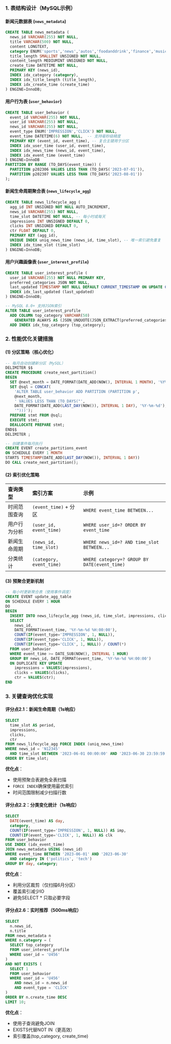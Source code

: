 ### 1. 表结构设计（MySQL示例）

#### 新闻元数据表 (`news_metadata`)



```sql
CREATE TABLE news_metadata (
  news_id VARCHAR(255) NOT NULL,
  title VARCHAR(500) NOT NULL,
  content LONGTEXT,
  category ENUM('sports','news','autos','foodanddrink','finance','music','lifestyle','weather','health','video','movies','tv','travel','entertainment','kids','europe','northamerica','adexperience') NOT NULL,
  title_length SMALLINT UNSIGNED NOT NULL,
  content_length MEDIUMINT UNSIGNED NOT NULL,
  create_time DATETIME NOT NULL,
  PRIMARY KEY (news_id),
  INDEX idx_category (category),
  INDEX idx_title_length (title_length),
  INDEX idx_create_time (create_time)
) ENGINE=InnoDB;
```

#### 用户行为表 (`user_behavior`)



```sql
CREATE TABLE user_behavior (
  event_id VARCHAR(255) NOT NULL,
  user_id VARCHAR(255) NOT NULL,
  news_id VARCHAR(255) NOT NULL,
  event_type ENUM('IMPRESSION','CLICK') NOT NULL,
  event_time DATETIME(6) NOT NULL,  -- 支持毫秒级精度
  PRIMARY KEY (event_id, event_time), -- 复合主键用于分区
  INDEX idx_user_time (user_id, event_time),
  INDEX idx_news_time (news_id, event_time),
  INDEX idx_event_time (event_time)
) ENGINE=InnoDB
PARTITION BY RANGE (TO_DAYS(event_time)) (
  PARTITION p202306 VALUES LESS THAN (TO_DAYS('2023-07-01')),
  PARTITION p202307 VALUES LESS THAN (TO_DAYS('2023-08-01'))
);
```

#### 新闻生命周期聚合表 (`news_lifecycle_agg`)



```sql
CREATE TABLE news_lifecycle_agg (
  agg_id INT UNSIGNED NOT NULL AUTO_INCREMENT,
  news_id VARCHAR(255) NOT NULL,
  time_slot DATETIME NOT NULL, -- 每小时或每天
  impressions INT UNSIGNED DEFAULT 0,
  clicks INT UNSIGNED DEFAULT 0,
  ctr FLOAT DEFAULT 0,
  PRIMARY KEY (agg_id),
  UNIQUE INDEX uniq_news_time (news_id, time_slot), -- 唯一索引避免重复
  INDEX idx_time_slot (time_slot)
) ENGINE=InnoDB;
```

#### 用户兴趣画像表 (`user_interest_profile`)



```sql
CREATE TABLE user_interest_profile (
  user_id VARCHAR(255) NOT NULL PRIMARY KEY,
  preferred_categories JSON NOT NULL,
  last_updated TIMESTAMP NOT NULL DEFAULT CURRENT_TIMESTAMP ON UPDATE CURRENT_TIMESTAMP,
  INDEX idx_last_updated (last_updated)
) ENGINE=InnoDB;

-- MySQL 8.0+ 支持JSON索引
ALTER TABLE user_interest_profile 
  ADD COLUMN top_category VARCHAR(50) 
    GENERATED ALWAYS AS (JSON_UNQUOTE(JSON_EXTRACT(preferred_categories, '$.top_category'))) STORED,
  ADD INDEX idx_top_category (top_category);
```

### 2. 性能优化关键措施

#### (1) 分区策略（核心优化）



```sql
-- 每月自动创建新分区（MySQL）
DELIMITER $$
CREATE PROCEDURE create_next_partition()
BEGIN
  SET @next_month = DATE_FORMAT(DATE_ADD(NOW(), INTERVAL 1 MONTH), '%Y%m');
  SET @sql = CONCAT(
    'ALTER TABLE user_behavior ADD PARTITION (PARTITION p', 
    @next_month, 
    ' VALUES LESS THAN (TO_DAYS("', 
    DATE_FORMAT(DATE_ADD(LAST_DAY(NOW()), INTERVAL 1 DAY), '%Y-%m-%d'),
    '")))');
  PREPARE stmt FROM @sql;
  EXECUTE stmt;
  DEALLOCATE PREPARE stmt;
END$$
DELIMITER ;

-- 创建事件每月执行
CREATE EVENT create_partitions_event
ON SCHEDULE EVERY 1 MONTH
STARTS TIMESTAMP(DATE_ADD(LAST_DAY(NOW()), INTERVAL 1 DAY))
DO CALL create_next_partition();
```

#### (2) 索引优化策略

| 查询类型     | 索引方案                 | 示例                                         |
| :----------- | :----------------------- | :------------------------------------------- |
| 时间范围查询 | `(event_time)` + 分区    | `WHERE event_time BETWEEN...`                |
| 用户行为分析 | `(user_id, event_time)`  | `WHERE user_id=? ORDER BY event_time`        |
| 新闻生命周期 | `(news_id, time_slot)`   | `WHERE news_id=? AND time_slot BETWEEN...`   |
| 分类统计     | `(category, event_time)` | `WHERE category=? GROUP BY DATE(event_time)` |

#### (3) 预聚合更新机制



```sql
-- 每小时更新聚合表（使用事件调度）
CREATE EVENT update_agg_table
ON SCHEDULE EVERY 1 HOUR
DO
BEGIN
  INSERT INTO news_lifecycle_agg (news_id, time_slot, impressions, clicks, ctr)
  SELECT 
    news_id,
    DATE_FORMAT(event_time, '%Y-%m-%d %H:00:00'),
    COUNT(IF(event_type='IMPRESSION', 1, NULL)),
    COUNT(IF(event_type='CLICK', 1, NULL)),
    COUNT(IF(event_type='CLICK', 1, NULL)) / COUNT(*)
  FROM user_behavior
  WHERE event_time >= DATE_SUB(NOW(), INTERVAL 1 HOUR)
  GROUP BY news_id, DATE_FORMAT(event_time, '%Y-%m-%d %H:00:00')
  ON DUPLICATE KEY UPDATE
    impressions = VALUES(impressions),
    clicks = VALUES(clicks),
    ctr = VALUES(ctr);
END
```

### 3. 关键查询优化实现

#### 评分点2.1：新闻生命周期（1s响应）



```sql
SELECT 
  time_slot AS period,
  impressions,
  clicks,
  ctr
FROM news_lifecycle_agg FORCE INDEX (uniq_news_time)
WHERE news_id = 'N12345'
  AND time_slot BETWEEN '2023-06-01 00:00:00' AND '2023-06-30 23:59:59'
ORDER BY time_slot;
```

**优化点**：

- 使用预聚合表避免全表扫描
- `FORCE INDEX`确保使用最优索引
- 时间范围限制减少扫描行数

#### 评分点2.2：分类变化统计（1s响应）



```sql
SELECT
  DATE(event_time) AS day,
  category,
  COUNT(IF(event_type='IMPRESSION', 1, NULL)) AS imp,
  COUNT(IF(event_type='CLICK', 1, NULL)) AS clk
FROM user_behavior
USE INDEX (idx_event_time)
JOIN news_metadata USING (news_id)
WHERE event_time BETWEEN '2023-06-01' AND '2023-06-30'
  AND category IN ('politics', 'tech')
GROUP BY day, category;
```

**优化点**：

- 利用分区裁剪（仅扫描6月分区）
- 覆盖索引减少IO
- 避免SELECT * 只取必要字段

#### 评分点2.6：实时推荐（500ms响应）



```sql
SELECT 
  n.news_id, 
  n.title
FROM news_metadata n
WHERE n.category = (
  SELECT top_category 
  FROM user_interest_profile 
  WHERE user_id = 'U456'
)
AND NOT EXISTS (
  SELECT 1 
  FROM user_behavior 
  WHERE user_id = 'U456' 
    AND news_id = n.news_id
    AND event_type = 'CLICK'
)
ORDER BY n.create_time DESC
LIMIT 10;
```

**优化点**：

- 使用子查询避免JOIN
- EXISTS代替NOT IN（更高效）
- 索引覆盖(top_category, create_time)